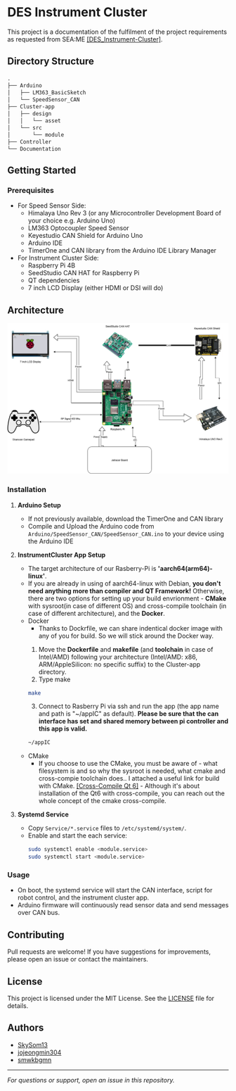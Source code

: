 # DES Instrument Cluster

This project is a documentation of the fulfilment of the project requirements as requested from SEA:ME [[DES_Instrument-Cluster]](https://github.com/SEA-ME/DES_Instrument-Cluster). 

## Directory Structure

```
.
├── Arduino
│   ├── LM363_BasicSketch
│   └── SpeedSensor_CAN
├── Cluster-app
│   ├── design
│   │   └── asset
│   └── src
│       └── module
├── Controller
└── Documentation
```

## Getting Started

### Prerequisites

- For Speed Sensor Side:
  * Himalaya Uno Rev 3 (or any Microcontroller Development Board of your choice e.g. Arduino Uno)
  * LM363 Optocoupler Speed Sensor
  * Keyestudio CAN Shield for Arduino Uno
  * Arduino IDE
  * TimerOne and CAN library from the Arduino IDE Library Manager
- For Instrument Cluster Side:
  * Raspberry Pi 4B
  * SeedStudio CAN HAT for Raspberry Pi
  * QT dependencies
  * 7 inch LCD Display (either HDMI or DSI will do)
 
## Architecture

![System Architecture](.github/Architecture.drawio.png)

### Installation

1. **Arduino Setup**
   - If not previously available, download the TimerOne and CAN library 
   - Compile and Upload the Arduino code from `Arduino/SpeedSensor_CAN/SpeedSensor_CAN.ino` to your device using the Arduino IDE

2. **InstrumentCluster App Setup**
	- The target architecture of our Rasberry-Pi is **'aarch64(arm64)-linux'**.
	- If you are already in using of aarch64-linux with Debian, **you don't need anything more than compiler and QT Framework!** Otherwise, there are two options for setting up your build envrionment - **CMake** with sysroot(in case of different OS) and cross-compile toolchain (in case of different architecture), and the **Docker**.
	- Docker
		- Thanks to Dockrfile, we can share indentical docker image with any of you for build. So we will stick around the Docker way.<p></p>
		1. Move the **Dockerfile** and **makefile** (and **toolchain** in case of Intel/AMD) following your architecture (Intel/AMD: x86, ARM/AppleSilicon: no specific suffix) to the Cluster-app directory.
		2. Type make
		```sh
		make
		```
		3. Connect to Rasberry Pi via ssh and run the app (the app name and path is "~/appIC" as default). **Please be sure that the can interface has set  and shared memory between pi controller and this app is valid.** 
		```sh
		~/appIC
	- CMake
		- If you choose to use the CMake, you must be aware of - what filesystem is and so why the sysroot is needed, what cmake and cross-compie toolchain does.. I attached a useful link for build with CMake. [[Cross-Compile Qt 6]](https://wiki.qt.io/Cross-Compile_Qt_6_for_Raspberry_Pi) - Although it's about installation of the Qt6 with cross-compile, you can reach out the whole concept of the cmake cross-compile.

3. **Systemd Service**
   - Copy `Service/*.service` files to `/etc/systemd/system/`.
   - Enable and start the each service:
     ```sh
     sudo systemctl enable <module.service>
     sudo systemctl start <module.service>
     ```

### Usage

- On boot, the systemd service will start the CAN interface, script for robot control, and the instrument cluster app.
- Arduino firmware will continuously read sensor data and send messages over CAN bus.

## Contributing

Pull requests are welcome! If you have suggestions for improvements, please open an issue or contact the maintainers.

## License

This project is licensed under the MIT License. See the [LICENSE](LICENSE) file for details.

## Authors

- [SkySom13](https://github.com/SkySom13)
- [jojeongmin304](https://github.com/jojeongmin304)
- [smwkbgmn](https://github.com/smwkbgmn)

---

*For questions or support, open an issue in this repository.*
